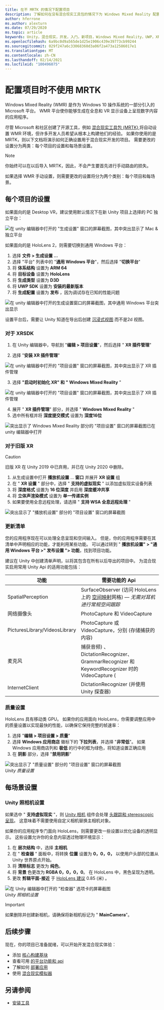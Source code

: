 ```yaml
---
title: 在不 MRTK 的情况下配置项目
description: 了解如何在没有混合现实工具包的情况下为 Windows Mixed Reality 配置新的 Unity 项目。
author: hferrone
ms.author: alexturn
ms.date: 07/29/2020
ms.topic: article
keywords: Unity，混合现实，开发，入门，新项目，Windows Mixed Reality，UWP，XR，性能
ms.openlocfilehash: 6a9bc0d9a565de1d25e1906c439e39773cb99244
ms.sourcegitcommit: 029f247a6c33068360d3a06f2a473a12586017e1
ms.translationtype: MT
ms.contentlocale: zh-CN
ms.lasthandoff: 02/14/2021
ms.locfileid: "100496075"
---
```

# <a name="configuring-your-project-without-mrtk"></a>配置项目时不使用 MRTK

Windows Mixed Reality (WMR) 是作为 Windows 10 操作系统的一部分引入的 Microsoft 平台。 WMR 平台使你能够生成在全息和 VR 显示设备上呈现数字内容的应用程序。

尽管 Microsoft 和社区创建了开源工具，例如 [混合现实工具包 (MRTK) ](https://microsoft.github.io/MixedRealityToolkit-Unity/Documentation/Installation.html) 将自动设置 WMR 环境，但许多开发人员希望从根本上构建他们的经验。  如果你使用的是 MRTK，则以下文档将演示如何正确设置用于混合现实开发的项目。  需要更改的设置分为两类：每个项目的设置和每场景设置。

> [!NOTE]
> 你始终可以在以后导入 MRTK，因此，不会产生要首先进行手动路由的损失。

如果选择 WMR 手动设置，则需要更改的设置将分为两个类别：每个项目和每场景。

## <a name="per-project-settings"></a>每个项目的设置

如果面向的是 Desktop VR，建议使用默认情况下在新 Unity 项目上选择的 PC 独立平台：

![在 unity 编辑器中打开的 "生成设置" 窗口的屏幕截图，其中突出显示了 Mac & 独立平台](images/wmr-config-img-3.png)

如果面向的是 HoloLens 2，则需要切换到通用 Windows 平台：

1.  选择 **文件 > 生成设置 ...**
2.  选择 "平台" 列表中的 "**通用 Windows 平台**"，然后选择 "**切换平台**"
3.  将 **体系结构** 设置为 **ARM 64**
4.  将 **目标设备** 设置为 **HoloLens**
5.  将 **生成类型** 设置为 **D3D**
6.  将 **UWP SDK** 设置为 **安装的最新版本**
7.  将 **生成配置** 设置为 **发布** ，因为调试存在已知的性能问题

![在 unity 编辑器中打开的生成设置窗口的屏幕截图，其中通用 Windows 平台突出显示](images/wmr-config-img-4.png)

设置平台后，需要让 Unity 知道在导出后创建 [沉浸式视图](../../design/app-views.md) 而不是2d 视图。

### <a name="for-xrsdk"></a>对于 XRSDK 

1. 在 Unity 编辑器中，导航到 "**编辑 > 项目设置**"，然后选择 " **XR 插件管理**"

2. 选择 "**安装 XR 插件管理**"

![在 unity 编辑器中打开的 "项目设置" 窗口的屏幕截图，其中突出显示了 XR 插件管理](images/wmr-config-img-5.png)

3. 选择 **"启动时初始化 XR" 和 "** **Windows Mixed Reality** "

![在 unity 编辑器中打开的 "项目设置" 窗口的屏幕截图，其中突出显示了 XR 插件管理](images/wmr-config-img-7.png)

4. 展开 " **XR 插件管理**" 部分，并选择 " **Windows Mixed Reality** "
5. 选中所有框并将 **深度提交模式** 设置为 **深度16位**

![突出显示了 Windows Mixed Reality 部分的 "项目设置" 窗口的屏幕截图已在 unity 编辑器中打开](images/wmr-config-img-8.png)

### <a name="for-legacy-xr"></a>对于旧版 XR 

> [!CAUTION]
> 旧版 XR 在 Unity 2019 中已弃用，并已在 Unity 2020 中删除。

1. 从生成设置中打开 **播放机设置** ... **窗口** 并展开 **XR 设置** 组
2. 在 " **XR 设置** " 部分中，选择 " **支持的虚拟现实** " 以添加虚拟现实设备列表
3. 将 **深度格式** 设置为 **16 位深度** 并启用 **深度缓冲共享**
4. 将 **立体声渲染模式** 设置为 **单一传递实例**
5. 如果要使用全息远程处理，请选择 " **支持 WSA 全息远程处理** " 

![突出显示了 "播放机设置" 部分的 "项目设置" 窗口的屏幕截图](images/wmr-config-img-9.png)

### <a name="updating-the-manifest"></a>更新清单

您的应用程序现在可以处理全息呈现和空间输入。 但是，你的应用程序需要在其清单中声明相应的功能，才能利用某些功能。 可以通过转到 " **播放机设置" > "通用 Windows 平台 >" 发布设置 "> 功能**，找到项目功能。 

建议在 Unity 中创建清单声明，以将其包含在所有以后导出的项目中。 为混合现实启用常用 Unity Api 的适用功能包括：

|  功能  |  需要功能的 Api | 
|----------|----------|
|  SpatialPerception  |  SurfaceObserver (访问 HoloLens 上的 [空间映射](../../design/spatial-mapping.md)网格) &mdash; *无需对耳机进行常规空间跟踪* | 
|  网络摄像头  |  PhotoCapture 和 VideoCapture | 
|  PicturesLibrary/VideosLibrary  |  PhotoCapture 或 VideoCapture，分别 (存储捕获的内容)  | 
|  麦克风  |  捕获音频) 、DictationRecognizer、GrammarRecognizer 和 KeywordRecognizer 时的 VideoCapture ( | 
|  InternetClient  |  DictationRecognizer (并使用 Unity 探查器)  | 

### <a name="quality-settings"></a>质量设置

HoloLens 具有移动类 GPU。 如果你的应用面向 HoloLens，你需要调整应用中的质量设置以实现最快的性能，以确保它保持完整的帧速率：

1. 选择 "**编辑 > 项目设置 > 质量**"
2. 选择 **Windows 应用商店** 徽标下的 **下拉列表**，并选择 "**非常低**"。 如果 Windows 应用商店列和 **极低** 的行中的框为绿色，将知道设置正确应用
3. 在 **阴影** 部分，选择 "**禁用阴影**"

![突出显示了 "质量设置" 部分的 "项目设置" 窗口的屏幕截图](images/wmr-config-img-10.png)<br>
*Unity 质量设置*

## <a name="per-scene-settings"></a>每场景设置

### <a name="unity-camera-settings"></a>Unity 照相机设置

如果选中 " **支持虚拟现实** "，则 [Unity 相机](camera-in-unity.md) 组件会处理 [头跟踪和 stereoscopic 呈现](../platform-capabilities-and-apis/rendering.md)。 这意味着不需要使用自定义相机替换主相机对象。

如果你的应用程序专门面向 HoloLens，则需要更改一些设置以优化设备的透明显示。 这些设置允许你的全息内容透过物理环境显示：

1. 在 **层次结构** 中，选择 **主相机**
2. 在 " **检查器** " 面板中，将转换 **位置** 设置为 **0，0，0，** 以使用户头部的位置从 Unity 世界原点开始。
3. 将 **清除标志** 更改为 **纯色**。
4. 将 **背景** 色更改为 **RGBA 0，0，0，0**。 在 HoloLens 中，黑色呈现为透明。
5. 更改 **剪辑平面-接近** 于 [HoloLens 建议](camera-in-unity.md#clip-planes) 0.85 (米) 。

![在 Unity 编辑器中打开的 "检查器" 选项卡的屏幕截图](images/wmr-config-img-11.png)<br>
*Unity 照相机设置*

> [!IMPORTANT]
> 如果删除并创建新相机，请确保将新相机标记为 " **MainCamera**"。

## <a name="next-steps"></a>后续步骤

现在，你的项目已准备就绪，可以开始开发混合现实体验：

* 添加 [核心构建基块](unity-development-overview.md#2-core-building-blocks)
* 查看可用 [的平台功能和 api](unity-development-overview.md#3-advanced-features)
* 了解如何 [部署应用](../platform-capabilities-and-apis/using-visual-studio.md#)
* 使用 [混合现实模拟器](../platform-capabilities-and-apis/using-the-windows-mixed-reality-simulator.md)

## <a name="see-also"></a>另请参阅
* [安装工具](../install-the-tools.md)